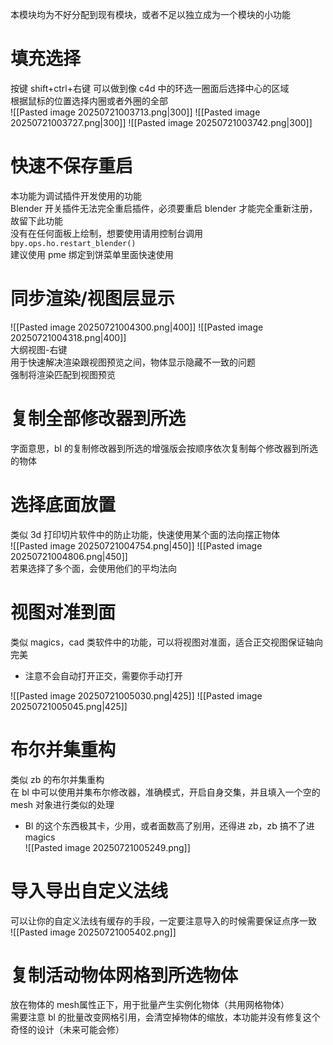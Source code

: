 本模块均为不好分配到现有模块，或者不足以独立成为一个模块的小功能  

# 填充选择

按键 shift+ctrl+右键
可以做到像 c4d 中的环选一圈面后选择中心的区域  
根据鼠标的位置选择内圈或者外圈的全部  
![[Pasted image 20250721003713.png|300]] ![[Pasted image 20250721003727.png|300]]
![[Pasted image 20250721003742.png|300]]

# 快速不保存重启
本功能为调试插件开发使用的功能  
Blender 开关插件无法完全重启插件，必须要重启 blender 才能完全重新注册，故留下此功能  
没有在任何面板上绘制，想要使用请用控制台调用 `bpy.ops.ho.restart_blender()`  
建议使用 pme 绑定到饼菜单里面快速使用  


# 同步渲染/视图层显示
![[Pasted image 20250721004300.png|400]]
![[Pasted image 20250721004318.png|400]]  
大纲视图-右键  
用于快速解决渲染跟视图预览之间，物体显示隐藏不一致的问题  
强制将渲染匹配到视图预览  

# 复制全部修改器到所选
字面意思，bl 的复制修改器到所选的增强版会按顺序依次复制每个修改器到所选的物体

# 选择底面放置
类似 3d 打印切片软件中的防止功能，快速使用某个面的法向摆正物体  
![[Pasted image 20250721004754.png|450]]
![[Pasted image 20250721004806.png|450]]  
若果选择了多个面，会使用他们的平均法向

#  视图对准到面
类似 magics，cad 类软件中的功能，可以将视图对准面，适合正交视图保证轴向完美  
- 注意不会自动打开正交，需要你手动打开

![[Pasted image 20250721005030.png|425]]
![[Pasted image 20250721005045.png|425]]  

# 布尔并集重构
类似 zb 的布尔并集重构  
在 bl 中可以使用并集布尔修改器，准确模式，开启自身交集，并且填入一个空的 mesh 对象进行类似的处理  
- Bl 的这个东西极其卡，少用，或者面数高了别用，还得进 zb，zb 搞不了进 magics   
![[Pasted image 20250721005249.png]]

# 导入导出自定义法线
可以让你的自定义法线有缓存的手段，一定要注意导入的时候需要保证点序一致  
![[Pasted image 20250721005402.png]]



# 复制活动物体网格到所选物体
放在物体的 mesh属性正下，用于批量产生实例化物体（共用网格物体）  
需要注意 bl 的批量改变网格引用，会清空掉物体的缩放，本功能并没有修复这个奇怪的设计（未来可能会修）  